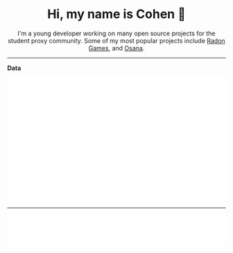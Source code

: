 <p align="center">
    <h1 align="center">Hi, my name is Cohen 👋</h1>
</p>

<p align="center">
    I'm a young developer working on many open source projects for the student proxy community. Some of my most popular projects include <a href="https://github.com/Radon-Games/Radon-Games">Radon Games</a>, and <a href="https://github.com/NebulaServices/Osana">Osana</a>.
</p>

___
**Data**

<img src="https://github.com/cohenerickson/cohenerickson/blob/main/.cache/base.svg">

___

<img src="https://github.com/cohenerickson/cohenerickson/blob/main/.cache/languages.svg">
